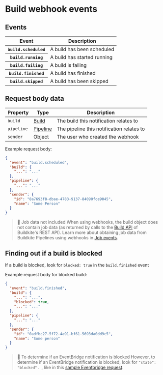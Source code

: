 # Build webhook events

## Events

<table>
  <thead>
    <tr><th>Event</th><th>Description</th></tr>
  </thead>
  <tbody>
    <tr><th><code>build.scheduled</code></th><td>A build has been scheduled</td></tr>
    <tr><th><code>build.running</code></th><td>A build has started running</td></tr>
    <tr><th><code>build.failing</code></th><td>A build is failing</td></tr>
    <tr><th><code>build.finished</code></th><td>A build has finished</td></tr>
    <tr><th><code>build.skipped</code></th><td>A build has been skipped</td></tr>
  </tbody>
</table>

## Request body data

<table>
  <thead>
    <tr><th>Property</th><th>Type</th><th>Description</th></tr>
  </thead>
  <tbody>
    <tr>
      <td><code>build</code></td>
      <td><a href="/docs/api/builds">Build</a></td>
      <td>The build this notification relates to</td>
    </tr>
    <tr>
      <td><code>pipeline</code></td>
      <td><a href="/docs/api/pipelines">Pipeline</a></td>
      <td>The pipeline this notification relates to</td>
    </tr>
    <tr>
      <td><code>sender</code></td>
      <td>Object</td>
      <td>The user who created the webhook</td>
    </tr>
  </tbody>
</table>

Example request body:

```json
{
  "event": "build.scheduled",
  "build": {
    "...": "..."
  },
  "pipeline": {
    "...": "..."
  },
  "sender": {
    "id": "8a7693f8-dbae-4783-9137-84090fce9045",
    "name": "Some Person"
  }
}
```

> 📘 Job data not included
> When using webhooks, the build object does not contain job data (as returned by calls to the [Build API](/docs/apis/rest-api/builds) of Buildkite's REST API). Learn more about obtaining job data from Buildkite Pipelines using webhooks in [Job events](/docs/webhooks/pipelines/job_events).


## Finding out if a build is blocked

If a build is blocked, look for `blocked: true` in the `build.finished` event

Example request body for blocked build:

```json
{
  "event": "build.finished",
  "build": {
    "...": "...",
    "blocked": true,
    "...": "..."
  },
  "pipeline": {
    "...": "..."
  },
  "sender": {
    "id": "0adfbc27-5f72-4a91-bf61-5693da0dd9c5",
    "name": "Some person"
  }
}
```

> 📘 To determine if an EventBridge notification is blocked
> However, to determine if an EventBridge notification is blocked, look for <code>"state": "blocked". </code>, like in this <a href="/docs/pipelines/integrations/observability/amazon-eventbridge#events-build-blocked">sample Eventbridge request</a>.
